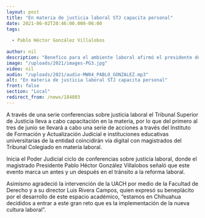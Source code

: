 ```yaml
---
layout: post
title: "En materia de justicia laboral STJ capacita personal"
date: 2021-06-02T20:46:00.000-06:00
tags:
  
  - Pablo Héctor González Villalobos
  
author: nil
description: "Benefico para el ambiente laboral afirmó el presidente de este organismo."
image: "/uploads/2021/images-PG3.jpg"
video: nil
audio: "/uploads/2021/audio-MW04_PABLO_GONZALEZ.mp3"
alt: "En materia de justicia laboral STJ capacita personal"
front: false
section: "Local"
redirect_from: /news/184803
---
```


A través de una serie conferencias sobre justicia laboral el Tribunal Superior de Justicia lleva a cabo capacitación en la materia, por lo que del primero al tres de junio se llevará a cabo una serie de acciones a través del Instituto de Formación y Actualización Judicial e instituciones educativas universitarias de la entidad coincidirán vía digital con magistrados del Tribunal Colegiado en materia laboral. 

Inicia el Poder Judicial ciclo de conferencias sobre justicia laboral, donde el magistrado Presidente Pablo Héctor González Villalobos señaló que este evento marca un antes y un después en el tránsito a la reforma laboral.

Asimismo agradeció la intervención de la UACH por medio de la Facultad de Derecho y a su director Luis Rivera Campos, quien expresó su beneplácito por el desarrollo de este espacio académico, “estamos en Chihuahua decididos a entrar a este gran reto que es la implementación de la nueva cultura laboral”.
